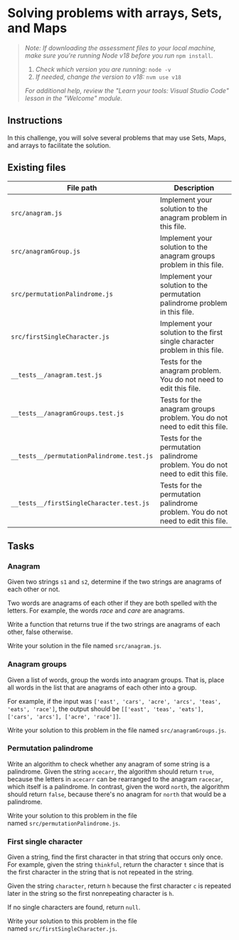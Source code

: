 # Solving problems with arrays, Sets, and Maps

> *Note: If downloading the assessment files to your local machine, make sure you're running Node v18 before you run* `npm install`.
>
> 1.  *Check which version you are running:* `node -v`
> 2.  *If needed, change the version to v18:* `nvm use v18`
>
> _For additional help, review the "Learn your tools: Visual Studio Code" lesson in the "Welcome" module._

## Instructions

In this challenge, you will solve several problems that may use Sets, Maps, and arrays to facilitate the solution.

## Existing files

| File path                                 | Description                                                                      |
| ----------------------------------------- | -------------------------------------------------------------------------------- |
| `src/anagram.js`                          | Implement your solution to the anagram problem in this file.                     |
| `src/anagramGroup.js`                     | Implement your solution to the anagram groups problem in this file.              |
| `src/permutationPalindrome.js`            | Implement your solution to the permutation palindrome problem in this file.      |
| `src/firstSingleCharacter.js`             | Implement your solution to the first single character problem in this file.      |
| `__tests__/anagram.test.js`               | Tests for the anagram problem. You do not need to edit this file.                |
| `__tests__/anagramGroups.test.js`         | Tests for the anagram groups problem. You do not need to edit this file.         |
| `__tests__/permutationPalindrome.test.js` | Tests for the permutation palindrome problem. You do not need to edit this file. |
| `__tests__/firstSingleCharacter.test.js`  | Tests for the permutation palindrome problem. You do not need to edit this file. |

## Tasks

### Anagram

Given two strings `s1` and `s2`, determine if the two strings are anagrams of each other or not.

Two words are anagrams of each other if they are both spelled with the letters. For example, the words *race* and *care* are anagrams.

Write a function that returns true if the two strings are anagrams of each other, false otherwise.

Write your solution in the file named `src/anagram.js`.

### Anagram groups

Given a list of words, group the words into anagram groups. That is, place all words in the list that are anagrams of each other into a group.

For example, if the input was `['east', 'cars', 'acre', 'arcs', 'teas', 'eats', 'race']`, the output should be `[['east', 'teas', 'eats'], ['cars', 'arcs'], ['acre', 'race']]`.

Write your solution to this problem in the file named `src/anagramGroups.js`.

### Permutation palindrome

Write an algorithm to check whether any anagram of some string is a palindrome. Given the string `acecarr`, the algorithm should return `true`, because the letters in `acecarr` can be rearranged to the anagram `racecar`, which itself is a palindrome. In contrast, given the word `north`, the algorithm should return `false`, because there's no anagram for `north` that would be a palindrome.

Write your solution to this problem in the file named `src/permutationPalindrome.js`.

### First single character

Given a string, find the first character in that string that occurs only once. For example, given the string `thinkful`, return the character `t` since that is the first character in the string that is not repeated in the string.

Given the string `character`, return `h` because the first character `c` is repeated later in the string so the first nonrepeating character is `h`.

If no single characters are found, return `null`.

Write your solution to this problem in the file named `src/firstSingleCharacter.js`.
